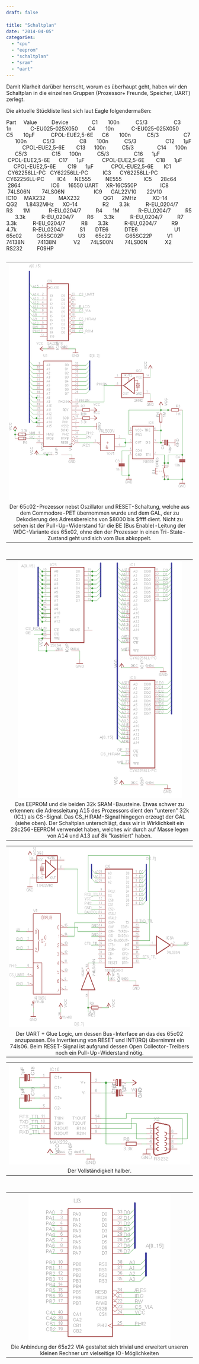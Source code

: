 ```yaml
---
draft: false

title: "Schaltplan"
date: "2014-04-05"
categories: 
  - "cpu"
  - "eeprom"
  - "schaltplan"
  - "sram"
  - "uart"
---
```


Damit Klarheit darüber herrscht, worum es überhaupt geht, haben wir den Schaltplan in die einzelnen Gruppen (Prozessor+ Freunde, Speicher, UART) zerlegt.

Die aktuelle Stückliste liest sich laut Eagle folgendermaßen:

Part     Value          Device                C1       100n           C5/3                  C3       1n             C-EU025-025X050       C4       10n            C-EU025-025X050       C5       10µF           CPOL-EUE2,5-6E      C6       100n           C5/3                 C7       100n           C5/3                 C8       100n           C5/3                    C12      1µF            CPOL-EUE2,5-6E        C13      100n           C5/3                C14      100n           C5/3                 C15      100n           C5/3                 C16      1µF            CPOL-EUE2,5-6E      C17      1µF            CPOL-EUE2,5-6E        C18      1µF            CPOL-EUE2,5-6E        C19      1µF            CPOL-EUE2,5-6E       IC1      CY62256LL-PC   CY62256LL-PC          IC3      CY62256LL-PC   CY62256LL-PC         IC4      NE555          NE555               IC5      28c64          2864                     IC6      16550 UART     XR-16C550P                IC8      74LS06N        74LS06N                    IC9      GAL22V10       22V10                IC10     MAX232         MAX232                QG1      2MHz           XO-14                QG2      1.8432MHz      XO-14                 R2       3.3k           R-EU\_0204/7          R3       1M             R-EU\_0204/7          R4       1M             R-EU\_0204/7          R5       3.3k           R-EU\_0204/7         R6       3.3k           R-EU\_0204/7          R7       3.3k           R-EU\_0204/7           R8       3.3k           R-EU\_0204/7          R9       4.7k           R-EU\_0204/7          S1       DTE6           DTE6                         U1       65c02          G65SC02P          U3       65c22          G65SC22P          V1       74138N         74138N            V2       74LS00N        74LS00N            X2       RS232          F09HP 

<table style="float:left;margin-right:1em;text-align:left;" cellspacing="0" cellpadding="0" align="center"><tbody><tr><td style="text-align:center;"><a style="margin-left:auto;margin-right:auto;" href="https://steckschwein.files.wordpress.com/2014/04/28878-cpu.png"><img src="images/28878-cpu.png" width="560" height="640" border="0"></a></td></tr><tr><td style="text-align:center;">Der 65c02-Prozessor nebst Oszillator und RESET-Schaltung, welche aus dem Commodore-PET übernommen wurde und dem GAL, der zu Dekodierung des Adressbereichs von $8000 bis $ffff dient. Nicht zu sehen ist der Pull-Up-Widerstand für die BE (Bus Enable)-Leitung der WDC-Variante des 65x02, ohne den der Prozessor in einen Tri-State-Zustand geht und sich vom Bus abkoppelt.</td></tr></tbody></table>

 

<table style="margin-left:auto;margin-right:auto;text-align:center;" cellspacing="0" cellpadding="0" align="center"><tbody><tr><td style="text-align:center;"><a style="margin-left:auto;margin-right:auto;" href="https://steckschwein.files.wordpress.com/2014/04/e4c5e-romram.png"><img src="images/e4c5e-romram.png" width="443" height="640" border="0"></a></td></tr><tr><td style="text-align:center;">Das EEPROM und die beiden 32k SRAM-Bausteine. Etwas schwer zu erkennen: die Adressleitung A15 des Prozessors dient den "unteren" 32k (IC1) als CS-Signal. Das CS_HIRAM-Signal hingegen erzeugt der GAL (siehe oben). Der Schaltplan unterschlägt, dass wir in Wirklichkeit ein 28c256-EEPROM verwendet haben, welches wir durch auf Masse legen von A14 und A13 auf 8k "kastriert" haben.</td></tr></tbody></table>

<table style="margin-left:auto;margin-right:auto;text-align:center;" cellspacing="0" cellpadding="0" align="center"><tbody><tr><td style="text-align:center;"><a style="margin-left:auto;margin-right:auto;" href="https://steckschwein.files.wordpress.com/2014/04/e0273-uart.png"><img src="images/e0273-uart.png" width="640" height="487" border="0"></a></td></tr><tr><td style="text-align:center;">Der UART + Glue Logic, um dessen Bus-Interface an das des 65c02 anzupassen. Die Invertierung von RESET und INT(IRQ) übernimmt ein 74ls06. Beim RESET-Signal ist aufgrund dessen Open Collector-Treibers noch ein Pull-Up-Widerstand nötig.</td></tr></tbody></table>

<table style="margin-left:auto;margin-right:auto;text-align:center;" cellspacing="0" cellpadding="0" align="center"><tbody><tr><td style="text-align:center;"><a style="margin-left:auto;margin-right:auto;" href="https://steckschwein.files.wordpress.com/2014/04/b3061-rs232.png"><img src="images/b3061-rs232.png" border="0"></a></td></tr><tr><td style="text-align:center;">Der Vollständigkeit halber.</td></tr></tbody></table>

 

<table style="margin-left:auto;margin-right:auto;text-align:center;" cellspacing="0" cellpadding="0" align="center"><tbody><tr><td style="text-align:center;"><a style="margin-left:auto;margin-right:auto;" href="https://steckschwein.files.wordpress.com/2014/04/9ee9c-via.png"><img src="images/9ee9c-via.png" border="0"></a></td></tr><tr><td style="text-align:center;">Die Anbindung der 65x22 VIA gestaltet sich trivial und erweitert unseren kleinen Rechner um vielseitige IO-Möglichkeiten</td></tr></tbody></table>
